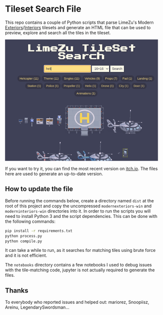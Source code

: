 # Tileset Search File

This repo contains a couple of Python scripts that parse LimeZu's Modern [Exteriors](https://limezu.itch.io/modernexteriors)/[Interiors](https://limezu.itch.io/moderninteriors) tilesets and generate an HTML file that can be used to preview, explore and search all the tiles in the tileset.

![Tileset Search](media/thumbnail.png)

If you want to try it, you can find the most recent version on [itch.io](https://4kxz.itch.io/limezu-tileset-search). The files here are used to generate an up-to-date version.

## How to update the file

Before running the commands below, create a directory named `dist` at the root of this project and copy the uncompressed `modernexteriors-win` and `moderninteriors-win` directories into it. In order to run the scripts you will need to install Python 3 and the script dependencies. This can be done with the following commands:

```bash
pip install -r requirements.txt
python process.py
python compile.py
```

It can take a while to run, as it searches for matching tiles using brute force and it is not efficient.

The `notebooks` directory contains a few notebooks I used to debug issues with the tile-matching code, jupyter is not actually required to generate the files.

## Thanks

To everybody who reported issues and helped out: mariorez, Snoopiisz, Areinu, LegendarySwordsman...
